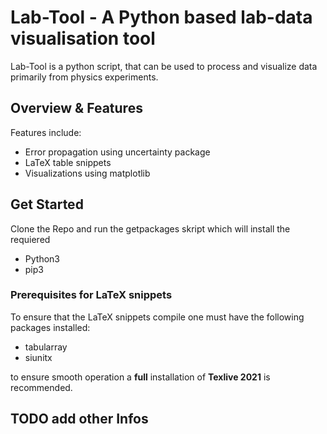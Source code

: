 # Lab-Tool - A Python based lab-data visualisation tool

Lab-Tool is a python script, that can be used to process and visualize data primarily from physics experiments. 

## Overview & Features

Features include: 
* Error propagation using uncertainty package
* LaTeX table snippets 
* Visualizations using matplotlib

## Get Started 

Clone the Repo and run the getpackages skript which will install the requiered 

* Python3 
* pip3 

### Prerequisites for LaTeX snippets
To ensure that the LaTeX snippets compile one must have the following packages installed:
* tabularray
* siunitx

to ensure smooth operation a **full** installation of **Texlive 2021** is recommended. 

## TODO add other Infos

